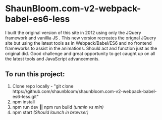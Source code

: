 # ShaunBloom.com-v2-webpack-babel-es6-less
I built the original version of this site in 2012 using only the JQuery framework and vanillia JS . This new version recreates the orignal JQuery site but using the latest tools as in Webpack/Babel/ES6 and no frontend frameworks to assist in the animations. Should act and function just as the original did. Good challenge and great opportunity to get caught up on all the latest tools and JavaScript advancements.

<h2>To run this project:</h2>
<ol>
  <li>Clone repo locally - "git clone https://github.com/shaunbloom/shaunbloom.com-v2-webpack-babel-es6-less.git"</li>
  <li>npm install</li>
  <li>npm run dev <strong>||</strong> npm run build <i>(unmin vs min)</i></li>
  <li>npm start <i>(Should launch in browser)</i></li>
</ul>
